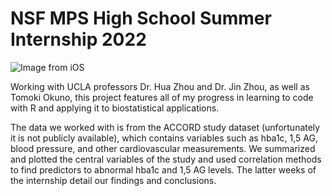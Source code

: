 # NSF MPS High School Summer Internship 2022

![Image from iOS](https://user-images.githubusercontent.com/110351617/185245075-b7c2b20d-3598-4dd6-b87c-881f2e7d0706.jpg)

Working with UCLA professors Dr. Hua Zhou and Dr. Jin Zhou, as well as Tomoki Okuno, this project features all of my progress in learning to code with R and applying it 
to biostatistical applications.

The data we worked with is from the ACCORD study dataset (unfortunately it is not publicly available), which contains variables such as hba1c, 1,5 AG, blood pressure, and other cardiovascular measurements. We summarized and plotted the central variables of the study and used correlation methods to find predictors to abnormal hba1c and 1,5 AG levels. The latter weeks of the internship detail our findings and conclusions. 
